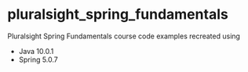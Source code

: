 # pluralsight_spring_fundamentals
Pluralsight Spring Fundamentals course code examples recreated using 
 - Java 10.0.1
 - Spring 5.0.7
